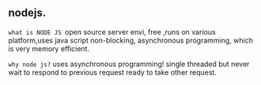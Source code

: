 ## nodejs.

`what is NODE JS `open source server envi, free ,runs on various platform,uses java script non-blocking, asynchronous programming, which is very memory efficient.

`why node js?`
uses asynchronous programming!
single threaded but never wait to respond to previous request ready to take other request.


